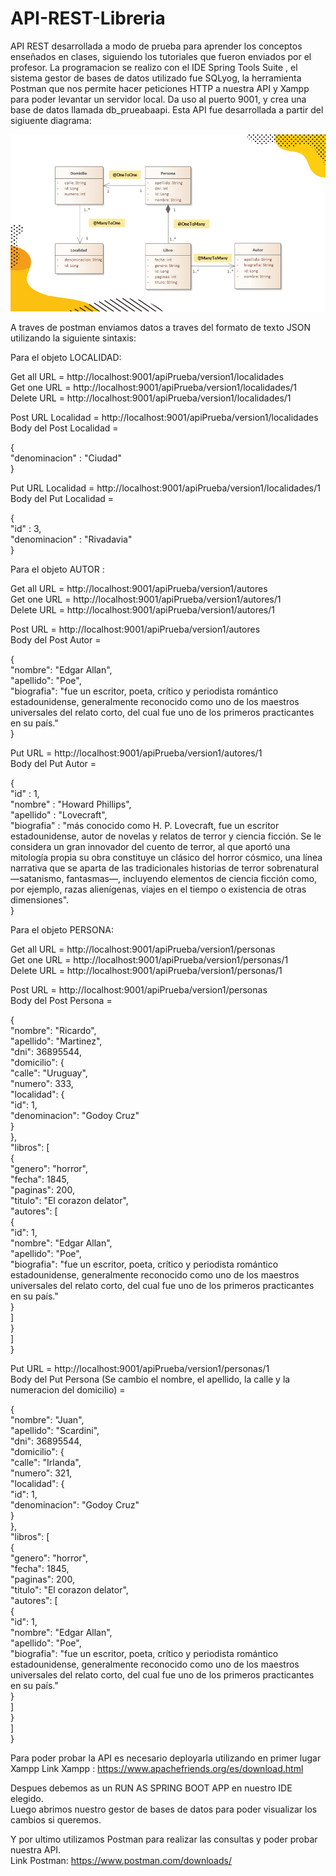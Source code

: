 # API-REST-Libreria
API REST desarrollada a modo de prueba para aprender los conceptos enseñados en clases, siguiendo los tutoriales que fueron enviados por el profesor. La programacion se realizo con el IDE Spring Tools Suite , el sistema gestor de bases de datos utilizado fue SQLyog, la herramienta Postman que nos permite hacer peticiones HTTP a nuestra API y Xampp para poder levantar un servidor local. Da uso al puerto 9001, y crea una base de datos llamada db_prueabaapi. Esta API fue desarrollada a partir del sigiuente diagrama:

![](diagramaAPI.jpg)

A traves de postman enviamos datos a traves del formato de texto JSON utilizando la siguiente sintaxis:






Para el objeto LOCALIDAD:

Get all URL = http://localhost:9001/apiPrueba/version1/localidades  
Get one URL = http://localhost:9001/apiPrueba/version1/localidades/1  
Delete URL = http://localhost:9001/apiPrueba/version1/localidades/1  

Post URL Localidad = http://localhost:9001/apiPrueba/version1/localidades  
Body del Post Localidad =     

{  
   "denominacion" : "Ciudad"  
}

Put URL Localidad = http://localhost:9001/apiPrueba/version1/localidades/1  
Body del Put Localidad =  

{  
    "id" : 3,  
    "denominacion" : "Rivadavia"  
}






Para el objeto AUTOR :

Get all URL = http://localhost:9001/apiPrueba/version1/autores  
Get one URL = http://localhost:9001/apiPrueba/version1/autores/1  
Delete URL = http://localhost:9001/apiPrueba/version1/autores/1  

Post URL = http://localhost:9001/apiPrueba/version1/autores  
Body del Post Autor =   

{  
    "nombre": "Edgar Allan",  
    "apellido": "Poe",  
    "biografia": "fue un escritor, poeta, crítico y periodista romántico estadounidense, generalmente reconocido como uno de los maestros universales del relato corto, del              cual fue uno de los primeros practicantes en su país."  
}

Put URL = http://localhost:9001/apiPrueba/version1/autores/1  
Body del Put Autor =   

{   
    "id" : 1,  
    "nombre" : "Howard Phillips",  
    "apellido" : "Lovecraft",  
    "biografia" : "más conocido como H. P. Lovecraft, fue un escritor estadounidense, autor de novelas y relatos de terror y ciencia ficción. Se le considera un gran innovador         del cuento de terror, al que aportó una mitología propia su obra constituye un clásico del horror cósmico, una línea narrativa que se aparta de las tradicionales historias         de terror sobrenatural —satanismo, fantasmas—, incluyendo elementos de ciencia ficción como, por ejemplo, razas alienígenas, viajes en el tiempo o existencia de otras             dimensiones".   
}






Para el objeto PERSONA:

Get all URL = http://localhost:9001/apiPrueba/version1/personas  
Get one URL = http://localhost:9001/apiPrueba/version1/personas/1  
Delete URL = http://localhost:9001/apiPrueba/version1/personas/1  

Post URL = http://localhost:9001/apiPrueba/version1/personas  
Body del Post Persona =   

{  
    "nombre": "Ricardo",  
    "apellido": "Martinez",  
    "dni": 36895544,  
    "domicilio": {  
        "calle": "Uruguay",  
        "numero": 333,  
        "localidad": {  
            "id": 1,  
            "denominacion": "Godoy Cruz"  
        }  
    },  
    "libros": [  
        {  
            "genero": "horror",  
            "fecha": 1845,  
            "paginas": 200,  
            "titulo": "El corazon delator",  
            "autores": [  
                {  
                    "id": 1,  
                    "nombre": "Edgar Allan",  
                    "apellido": "Poe",  
                    "biografia": "fue un escritor, poeta, crítico y periodista romántico estadounidense, generalmente reconocido como uno de los maestros universales del relato   corto, del cual fue uno de los primeros practicantes en su país."  
                }  
            ]  
        }  
    ]  
}  

Put URL = http://localhost:9001/apiPrueba/version1/personas/1  
Body del Put Persona (Se cambio el nombre, el apellido, la calle y la numeracion del domicilio) =   

{  
    "nombre": "Juan",  
    "apellido": "Scardini",  
    "dni": 36895544,  
    "domicilio": {  
        "calle": "Irlanda",  
        "numero": 321,  
        "localidad": {  
            "id": 1,  
            "denominacion": "Godoy Cruz"  
        }  
    },  
    "libros": [  
        {  
            "genero": "horror",  
            "fecha": 1845,  
            "paginas": 200,  
            "titulo": "El corazon delator",  
            "autores": [  
                {  
                    "id": 1,  
                    "nombre": "Edgar Allan",  
                    "apellido": "Poe",  
                    "biografia": "fue un escritor, poeta, crítico y periodista romántico estadounidense, generalmente reconocido como uno de los maestros universales del relato   corto, del cual fue uno de los primeros practicantes en su país."  
                }  
            ]  
        }  
    ]  
}  


Para poder probar la API es necesario deployarla utilizando en primer lugar Xampp
Link Xampp : https://www.apachefriends.org/es/download.html

Despues debemos as un RUN AS SPRING BOOT APP en nuestro IDE elegido.  
Luego abrimos nuestro gestor de bases de datos para poder visualizar los cambios si queremos.  

Y por ultimo utilizamos Postman para realizar las consultas y poder probar nuestra API.  
Link Postman: https://www.postman.com/downloads/
